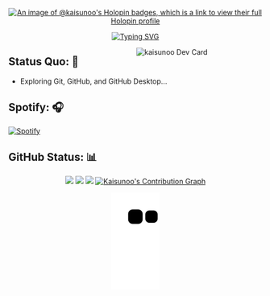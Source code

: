 <div align="center">

  [![An image of @kaisunoo's Holopin badges, which is a link to view their full Holopin profile](https://holopin.me/kaisunoo)](https://holopin.io/@kaisunoo)   
  
  [![Typing SVG](https://readme-typing-svg.herokuapp.com?size=35&font=Fira+Code&pause=500&color=5acbe9&center=true&width=1000&lines=Hi!+I'm+Kaisunoo;Filipino;Info+Tech+Student;Open+Source+Explorer;EXO-L)](https://git.io/typing-svg) 
  <!--Typing SVG from: https://github.com/DenverCoder1/readme-typing-svg-->
</div>
<a href="https://app.daily.dev/Kaisunoo">
  <img width="250" align="right" src="https://github.com/kaisunoo/kaisunoo/blob/main/devcard.svg" alt="kaisunoo Dev Card"/> 
</a> 

## Status Quo: 💭
- Exploring Git, GitHub, and GitHub Desktop...
<!-- Currently learning Python and Ruby.
- In a collaborative work on <strong>Pasan</strong>, an Ecommerce Website🖥️(for educational purpose only).
- Working on <strong>Hora</strong>, an Ecommerce App📱(for educational purpose only).-->
## Spotify: 🎧

[![Spotify](https://readme-spotify-8eum3vngy-kaisunoo.vercel.app/api/spotify?background_color=0d1117&border_color=0d1117)](https://open.spotify.com/user/31vpoyorixyvea63cc65e7yrvtpm)
<!--Spotify readme from: https://github.com/novatorem/novatorem-->
    
## GitHub Status: 📊
<div align="center">  
  <img src="https://github-readme-stats-git-masterrstaa-rickstaa.vercel.app/api?hide_border=true&title_color=5acbe9&icon_color=5acbe9&text_color=ffffff&bg_color=0d1117&show_icons=true&count_private=true&username=kaisunoo&ring_color=5acbe9">
  
  <img src="https://github-readme-stats.vercel.app/api/top-langs/?username=kaisunoo&layout=compact&hide_border=true&title_color=5acbe9&icon_color=5acbe9&text_color=ffffff&bg_color=0d1117&show_icons=true&count_private=true">
  <img src="https://streak-stats.demolab.com?user=kaisunoo&hide_border=true&background=EBEBEB00&stroke=5acbe9&ring=5acbe9&fire=EBEBEB&currStreakNum=EBEBEB&currStreakLabel=EBEBEB&sideLabels=EBEBEB&sideNums=5acbe9">
  <a href="https://github.com/kaisunoo/kaisunoo"><img alt="Kaisunoo's Contribution Graph" src="https://github-readme-activity-graph.vercel.app/graph/?username=kaisunoo&bg_color=RRGGBBAA&title_color=5acbe9&color=5acbe9&line=5acbe9&point=DEDEDE&hide_border=true&custom_title=Contribution⠀Graph" /></a>

  ![Snake animation](https://github.com/kaisunoo/kaisunoo/blob/output/github-contribution-grid-snake-dark.svg)
  <!--Snake animation from: https://github.com/Platane/snk-->
</div>
